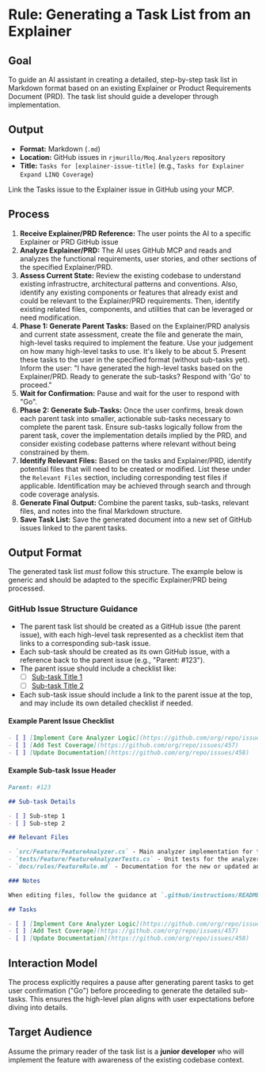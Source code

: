 # Rule: Generating a Task List from an Explainer

## Goal

To guide an AI assistant in creating a detailed, step-by-step task list in Markdown format based on an existing Explainer or Product Requirements Document (PRD). The task list should guide a developer through implementation.

## Output

- **Format:** Markdown (`.md`)
- **Location:** GitHub issues in `rjmurillo/Moq.Analyzers` repository
- **Title:** `Tasks for [explainer-issue-title]` (e.g., `Tasks for Explainer Expand LINQ Coverage`)

Link the Tasks issue to the Explainer issue in GitHub using your MCP.

## Process

1. **Receive Explainer/PRD Reference:** The user points the AI to a specific Explainer or PRD GitHub issue
2. **Analyze Explainer/PRD:** The AI uses GitHub MCP and reads and analyzes the functional requirements, user stories, and other sections of the specified Explainer/PRD.
3. **Assess Current State:** Review the existing codebase to understand existing infrastructre, architectural patterns and conventions. Also, identify any existing components or features that already exist and could be relevant to the Explainer/PRD requirements. Then, identify existing related files, components, and utilities that can be leveraged or need modification.
4. **Phase 1: Generate Parent Tasks:** Based on the Explainer/PRD analysis and current state assessment, create the file and generate the main, high-level tasks required to implement the feature. Use your judgement on how many high-level tasks to use. It's likely to be about 5. Present these tasks to the user in the specified format (without sub-tasks yet). Inform the user: "I have generated the high-level tasks based on the Explainer/PRD. Ready to generate the sub-tasks? Respond with 'Go' to proceed."
5. **Wait for Confirmation:** Pause and wait for the user to respond with "Go".
6. **Phase 2: Generate Sub-Tasks:** Once the user confirms, break down each parent task into smaller, actionable sub-tasks necessary to complete the parent task. Ensure sub-tasks logically follow from the parent task, cover the implementation details implied by the PRD, and consider existing codebase patterns where relevant without being constrained by them.
7. **Identify Relevant Files:** Based on the tasks and Explainer/PRD, identify potential files that will need to be created or modified. List these under the `Relevant Files` section, including corresponding test files if applicable. Identification may be achieved through search and through code coverage analysis.
8. **Generate Final Output:** Combine the parent tasks, sub-tasks, relevant files, and notes into the final Markdown structure.
9. **Save Task List:** Save the generated document into a new set of GitHub issues linked to the parent tasks.

## Output Format

The generated task list _must_ follow this structure. The example below is generic and should be adapted to the specific Explainer/PRD being processed.

### GitHub Issue Structure Guidance

- The parent task list should be created as a GitHub issue (the parent issue), with each high-level task represented as a checklist item that links to a corresponding sub-task issue.
- Each sub-task should be created as its own GitHub issue, with a reference back to the parent issue (e.g., "Parent: #123").
- The parent issue should include a checklist like:
  - [ ] [Sub-task Title 1](https://github.com/org/repo/issues/456)
  - [ ] [Sub-task Title 2](https://github.com/org/repo/issues/457)
- Each sub-task issue should include a link to the parent issue at the top, and may include its own detailed checklist if needed.

#### Example Parent Issue Checklist

```markdown
- [ ] [Implement Core Analyzer Logic](https://github.com/org/repo/issues/456)
- [ ] [Add Test Coverage](https://github.com/org/repo/issues/457)
- [ ] [Update Documentation](https://github.com/org/repo/issues/458)
```

#### Example Sub-task Issue Header

```markdown
Parent: #123

## Sub-task Details

- [ ] Sub-step 1
- [ ] Sub-step 2
```

```markdown
## Relevant Files

- `src/Feature/FeatureAnalyzer.cs` - Main analyzer implementation for the feature described in the explainer/PRD.
- `tests/Feature/FeatureAnalyzerTests.cs` - Unit tests for the analyzer logic.
- `docs/rules/FeatureRule.md` - Documentation for the new or updated analyzer rule.

### Notes

When editing files, follow the guidance at `.github/instructions/README.md` to determine appropriate instructions for specific files.

## Tasks

- [ ] [Implement Core Analyzer Logic](https://github.com/org/repo/issues/456)
- [ ] [Add Test Coverage](https://github.com/org/repo/issues/457)
- [ ] [Update Documentation](https://github.com/org/repo/issues/458)
```

## Interaction Model

The process explicitly requires a pause after generating parent tasks to get user confirmation ("Go") before proceeding to generate the detailed sub-tasks. This ensures the high-level plan aligns with user expectations before diving into details.

## Target Audience

Assume the primary reader of the task list is a **junior developer** who will implement the feature with awareness of the existing codebase context.
